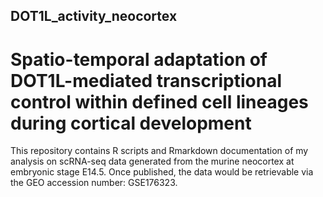 ## DOT1L_activity_neocortex
# Spatio-temporal adaptation of DOT1L-mediated transcriptional control within defined cell lineages during cortical development

This repository contains R scripts and Rmarkdown documentation of my analysis on scRNA-seq data generated from the murine neocortex at embryonic stage E14.5. Once published, the data would be retrievable via the GEO accession number: GSE176323.
